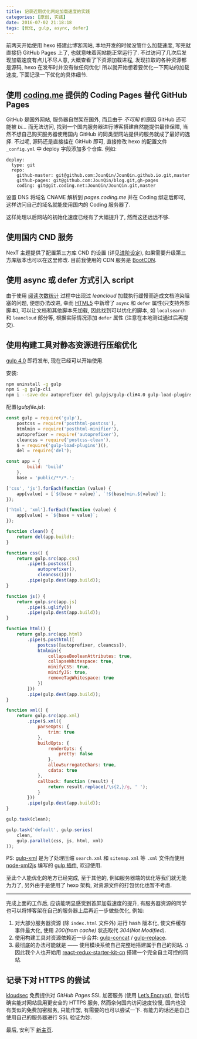 ```yaml
---
title: 记录近期优化网站加载速度的实践
categories: [原创, 实践]
date: 2016-07-02 21:18:18
tags: [优化, gulp, async, defer]
---
```

前两天开始使用 hexo 搭建此博客网站, 本地开发的时候没管什么加载速度, 写完就直接扔 GitHub Pages 上了, 也就意味着网站能正常运行了. 不过访问了几次后发现加载速度有点儿不尽人意, 大概查看了下资源加载进程, 发现拉取的各种资源都是源码, hexo 在发布时并没有做任何优化! 所以就开始想着要优化一下网站的加载速度, 下面记录一下优化的具体细节.

<!--more-->

## 使用 [coding.me](http://coding.me) 提供的 Coding Pages 替代 GitHub Pages

GitHub 是国外网站, 服务器自然架在国外, 而且由于 *不可知* 的原因 GitHub 还可能被 *bi...* 而无法访问, 找到一个国内服务器进行博客搭建自然能提供最佳保障, 当然不想自己购买服务器使用国内 GitHub 的同类型网站提供的服务就成了最好的选择. 不过呢, 源码还是直接挂在 GitHub 即可, 直接修改 hexo 的配置文件 `_config.yml` 中 deploy 字段添加多个仓库. 例如:

```
deploy:
  type: git
  repo:
    github-master: git@github.com:JounQin/JounQin.github.io.git,master
    github-pages: git@github.com:JounQin/blog.git,gh-pages
    coding: git@git.coding.net:JounQin/JounQin.git,master
```

设置 DNS 将域名 CNAME 解析到 *pages.coding.me* 并在 Coding 绑定后即可, 这样访问自己的域名就能使用国内的 Coding 服务器了.

这样处理以后网站的初始化速度已经有了大幅提升了, 然而这还远远不够.

## 使用国内 CND 服务

NexT 主题提供了配置第三方库 CND 的设置 (详见[进阶设定](http://theme-next.iissnan.com/advanced-settings.html)), 如果需要升级第三方库版本也可以在这里修改. 目前我使用的 CDN 服务是 [BootCDN](http://www.bootcdn.cn/).

## 使用 async 或 defer 方式引入 script

由于使用 [阅读次数统计](http://theme-next.iissnan.com/third-party-services.html#analytics-busuanzi) 过程中出现过 *leancloud* 加载执行缓慢而造成文档渲染阻塞的问题, 便想办法改进, 幸而 [HTML5](https://developer.mozilla.org/zh-CN/docs/Web/HTML/Element/script) 中新增了 `async` 和 `defer` 属性(只支持外部脚本), 可以让文档和其他脚本先加载, 因此找到可以优化的脚本, 如 `localsearch` 和 `leancloud` 部分等, 根据实际情况添加 `defer` 属性 (注意在本地测试通过后再提交).

## 使用构建工具对静态资源进行压缩优化

[gulp 4.0](https://github.com/gulpjs/gulp/tree/4.0) 即将发布, 现在已经可以开始使用.

安装:

``` bash
npm uninstall -g gulp
npm i -g gulp-cli
npm i --save-dev autoprefixer del gulpjs/gulp-cli#4.0 gulp-load-plugins gulp-postcss gulp-posthtml gulp-uglify gulp-xml postcss-clean posthtml-minifier posthtml-postcss
```

配置(*gulpfile.js*):

``` javascript
const gulp = require('gulp'),
    postcss = require('posthtml-postcss'),
    htmlmin = require('posthtml-minifier'),
    autoprefixer = require('autoprefixer'),
    cleancss = require('postcss-clean'),
    $ = require('gulp-load-plugins')(),
    del = require('del');

const app = {
        build: 'build'
    },
    base = 'public/**/*.';

['css', 'js'].forEach(function (value) {
    app[value] = [`${base + value}`, `!${base}min.${value}`];
});

['html', 'xml'].forEach(function (value) {
    app[value] = `${base + value}`;
});

function clean() {
    return del(app.build);
}

function css() {
    return gulp.src(app.css)
        .pipe($.postcss([
            autoprefixer(),
            cleancss()]))
        .pipe(gulp.dest(app.build));
}

function js() {
    return gulp.src(app.js)
        .pipe($.uglify())
        .pipe(gulp.dest(app.build));
}

function html() {
    return gulp.src(app.html)
        .pipe($.posthtml([
            postcss([autoprefixer, cleancss]),
            htmlmin({
                collapseBooleanAttributes: true,
                collapseWhitespace: true,
                minifyCSS: true,
                minifyJS: true,
                removeTagWhitespace: true
            })
        ]))
        .pipe(gulp.dest(app.build));
}

function xml() {
    return gulp.src(app.xml)
        .pipe($.xml({
            parseOpts: {
                trim: true
            },
            buildOpts: {
                renderOpts: {
                    pretty: false
                },
                allowSurrogateChars: true,
                cdata: true
            },
            callback: function (result) {
                return result.replace(/\s{2,}/g, ' ');
            }
        }))
        .pipe(gulp.dest(app.build));
}

gulp.task(clean);

gulp.task('default', gulp.series(
    clean,
    gulp.parallel(css, js, html, xml)
));
```

PS: [gulp-xml](https://github.com/JounQin/gulp-xml) 是为了处理压缩 `search.xml` 和 `sitemap.xml` 等 `.xml` 文件而使用 [node-xml2js](https://github.com/Leonidas-from-XIV/node-xml2js) 编写的 [gulp 插件](https://github.com/gulpjs/plugins), 欢迎使用.

至此个人能优化的地方已经完成, 至于其他的, 例如服务器端的优化等我们就无能为力了, 另外由于是使用了 hexo 架构, 对资源文件的打包优化也暂不考虑.

---

完成上面的工作后, 应该能明显感觉到首屏加载速度的提升, 有服务器资源的同学也可以将博客架在自己的服务器上后再近一步做些优化, 例如:

1. 对大部分服务器资源 (除 `index.html` 文件外) 进行 hash 版本化, 使文件缓存事件最大化, 使用 *200(from cache)* 状态取代 *304(Not Modified)*.
1. 使用构建工具对资源依赖近一步合并: [gulp-concat](https://github.com/contra/gulp-concat) / [gulp-replace](https://github.com/lazd/gulp-replace).
1. 最彻底的办法可能就是 —— 使用模块系统自己完整地搭建属于自己的网站. :) 因此我个人也开始用 [react-redux-starter-kit-cn](https://github.com/JounQin/react-redux-starter-kit-cn) 搭建一个完全自主可控的网站.

## 记录下对 HTTPS 的尝试

[kloudsec](https://kloudsec.com/) 免费提供对 *GitHub Pages* SSL 加密服务 (使用 [Let’s Encrypt](https://letsencrypt.org/)), 尝试后确实能对网站启用更安全的 HTTPS 服务, 然而奈何国内访问速度较慢, 国内也没有类似的免费加密服务, 只能作罢, 有需要的也可以尝试一下. 有能力的话还是自己使用自己的服务器进行 SSL 验证为妙.

最后, 安利下 [新主页](http://1stg.me/).
